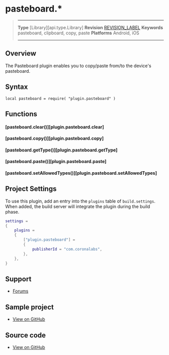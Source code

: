 # pasteboard.*

> --------------------- ------------------------------------------------------------------------------------------
> __Type__              [Library][api.type.Library]
> __Revision__          [REVISION_LABEL](REVISION_URL)
> __Keywords__          pasteboard, clipboard, copy, paste
> __Platforms__			Android, iOS
> --------------------- ------------------------------------------------------------------------------------------

## Overview

The Pasteboard plugin enables you to copy/paste from/to the device's pasteboard.


## Syntax

	local pasteboard = require( "plugin.pasteboard" )


## Functions

#### [pasteboard.clear()][plugin.pasteboard.clear]

#### [pasteboard.copy()][plugin.pasteboard.copy]

#### [pasteboard.getType()][plugin.pasteboard.getType]

#### [pasteboard.paste()][plugin.pasteboard.paste]

#### [pasteboard.setAllowedTypes()][plugin.pasteboard.setAllowedTypes]


## Project Settings

To use this plugin, add an entry into the `plugins` table of `build.settings`. When added, the build server will integrate the plugin during the build phase.

``````lua
settings =
{
	plugins =
	{
		["plugin.pasteboard"] =
		{
			publisherId = "com.coronalabs",
		},
	},
}
``````

<!---

## Sample Code

[https://github.com/coronalabs/plugins-sample-pasteboard/](https://github.com/coronalabs/plugins-sample-pasteboard)

-->

## Support

* [Forums](https://forums.solar2d.com/c/corona-marketplace/corona-premium-plugins/92)

## Sample project

* [View on GitHub](https://github.com/coronalabs/com.coronalabs-plugin.pasteboard/tree/master/src/Corona)

## Source code

* [View on GitHub](https://github.com/coronalabs/com.coronalabs-plugin.pasteboard/)
